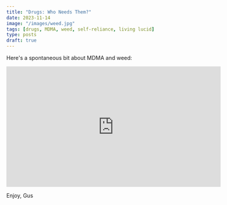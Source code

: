 ```yaml
---
title: "Drugs: Who Needs Them?"
date: 2023-11-14
image: "/images/weed.jpg"
tags: [drugs, MDMA, weed, self-reliance, living lucid]
type: posts
draft: true
---
```


Here's a spontaneous bit about MDMA and weed:

<iframe width="560" height="315" src="https://www.youtube.com/embed/vI2VBKhfU9s?si=Bn7X5CIp5AKdPbXx" title="YouTube video player" frameborder="0" allow="accelerometer; autoplay; clipboard-write; encrypted-media; gyroscope; picture-in-picture; web-share" allowfullscreen></iframe>

Enjoy,
Gus
